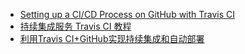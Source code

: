 


- [Setting up a CI/CD Process on GitHub with Travis CI](https://blog.travis-ci.com/2019-05-30-setting-up-a-ci-cd-process-on-github)
- [持续集成服务 Travis CI 教程](http://www.ruanyifeng.com/blog/2017/12/travis_ci_tutorial.html)
- [利用Travis CI+GitHub实现持续集成和自动部署](https://zhuanlan.zhihu.com/p/85175312)



